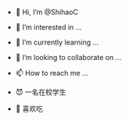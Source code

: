 - 👋 Hi, I’m @ShihaoC
- 👀 I’m interested in ...
- 🌱 I’m currently learning ...
- 💞️ I’m looking to collaborate on ...
- 📫 How to reach me ...

- 😈 一名在校学生
- 🍕 喜欢吃
